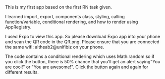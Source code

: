 This is my first app based on the first RN task given.

I learned import, export, components class, styling, calling function/variable, conditional rendering, and how to render using AppRegistry.

I used Expo to view this app. So please download Expo app into your phone and scan the QR code in the QR.png. Please ensure that you are connected the same wifi: altheab2@unifibiz on your phone.

The code contains a conditional rendering which uses Math.random so if you click the button, there is 50% chance that you'll get an alert saying"You are cool!" or "You are awesome!". Click the button again and again for different results.

